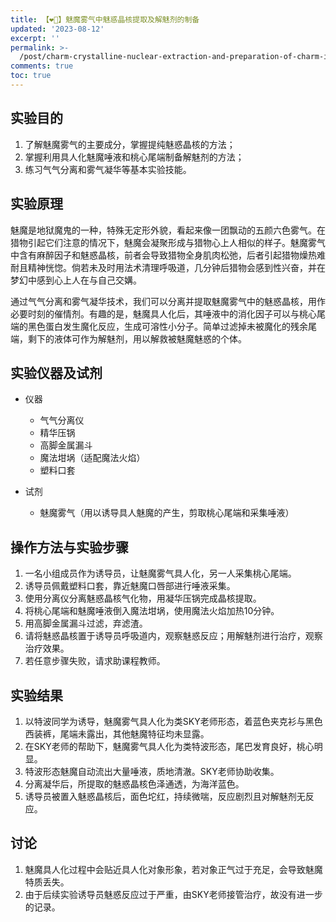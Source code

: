 ```yaml
---
title: 【❤️🌸】魅魔雾气中魅惑晶核提取及解魅剂的制备
updated: '2023-08-12'
excerpt: ''
permalink: >-
  /post/charm-crystalline-nuclear-extraction-and-preparation-of-charm-in-the-fog-z271hry.html
comments: true
toc: true
---
```




## 实验目的

1. 了解魅魔雾气的主要成分，掌握提纯魅惑晶核的方法；
2. 掌握利用具人化魅魔唾液和桃心尾端制备解魅剂的方法；
3. 练习气气分离和雾气凝华等基本实验技能。

## 实验原理

魅魔是地狱魔鬼的一种，特殊无定形外貌，看起来像一团飘动的五颜六色雾气。在猎物引起它们注意的情况下，魅魔会凝聚形成与猎物心上人相似的样子。魅魔雾气中含有麻醉因子和魅惑晶核，前者会导致猎物全身肌肉松弛，后者引起猎物燥热难耐且精神恍惚。倘若未及时用法术清理呼吸道，几分钟后猎物会感到性兴奋，并在梦幻中感到心上人在与自己交媾。

通过气气分离和雾气凝华技术，我们可以分离并提取魅魔雾气中的魅惑晶核，用作必要时刻的催情剂。有趣的是，魅魔具人化后，其唾液中的消化因子可以与桃心尾端的黑色蛋白发生魔化反应，生成可溶性小分子。简单过滤掉未被魔化的残余尾端，剩下的液体可作为解魅剂，用以解救被魅魔魅惑的个体。

## 实验仪器及试剂

* 仪器

  * 气气分离仪
  * 精华压锅
  * 高脚金属漏斗
  * 魔法坩埚（适配魔法火焰）
  * 塑料口套
* 试剂

  * 魅魔雾气（用以诱导具人魅魔的产生，剪取桃心尾端和采集唾液）

## 操作方法与实验步骤

1. 一名小组成员作为诱导员，让魅魔雾气具人化，另一人采集桃心尾端。
2. 诱导员佩戴塑料口套，靠近魅魔口唇部进行唾液采集。
3. 使用分离仪分离魅惑晶核气化物，用凝华压锅完成晶核提取。
4. 将桃心尾端和魅魔唾液倒入魔法坩埚，使用魔法火焰加热10分钟。
5. 用高脚金属漏斗过滤，弃滤渣。
6. 请将魅惑晶核置于诱导员呼吸道内，观察魅惑反应；用解魅剂进行治疗，观察治疗效果。
7. 若任意步骤失败，请求助课程教师。

## 实验结果

1. 以特波同学为诱导，魅魔雾气具人化为类SKY老师形态，着蓝色夹克衫与黑色西装裤，尾端未露出，其他魅魔特征均未显露。
2. 在SKY老师的帮助下，魅魔雾气具人化为类特波形态，尾巴发育良好，桃心明显。
3. 特波形态魅魔自动流出大量唾液，质地清澈。SKY老师协助收集。
4. 分离凝华后，所提取的魅惑晶核色泽通透，为海洋蓝色。
5. 诱导员被置入魅惑晶核后，面色坨红，持续微喘，反应剧烈且对解魅剂无反应。

## 讨论

1. 魅魔具人化过程中会贴近具人化对象形象，若对象正气过于充足，会导致魅魔特质丢失。
2. 由于后续实验诱导员魅惑反应过于严重，由SKY老师接管治疗，故没有进一步的记录。
